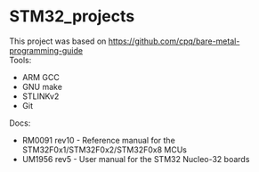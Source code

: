 # STM32_projects
This project was based on https://github.com/cpq/bare-metal-programming-guide  
Tools:  
 - ARM GCC
 - GNU make
 - STLINKv2
 - Git

Docs:
 - RM0091 rev10 - Reference manual for the STM32F0x1/STM32F0x2/STM32F0x8 MCUs
 - UM1956 rev5 - User manual for the STM32 Nucleo-32 boards
